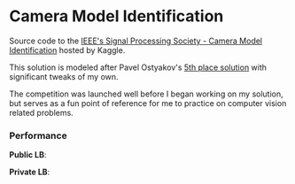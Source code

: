 # Camera Model Identification
Source code to the [IEEE's Signal Processing Society - Camera Model Identification](https://www.kaggle.com/c/sp-society-camera-model-identification) hosted by Kaggle.

This solution is modeled after Pavel Ostyakov's [5th place solution](https://www.kaggle.com/c/sp-society-camera-model-identification/discussion/49334) with significant tweaks of my own.

The competition was launched well before I began working on my solution, but serves as a fun point of reference for me to practice on computer vision related problems.

### Performance
<b>Public LB</b>:

<b>Private LB</b>: